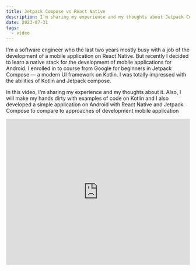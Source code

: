 ```yaml
---
title: Jetpack Compose vs React Native
description: I'm sharing my experience and my thoughts about Jetpack Compose and React Native. Also, I will make my hands dirty with examples of code on Kotlin and I also developed a simple application on Android with React Native and Jetpack Compose to compare to approaches of development mobile application
date: 2023-07-31
tags:
  - video
---
```

I'm a software engineer who the last two years mostly busy with a job of the development of a mobile application on React Native. But recently I decided to learn a native stack for the development of mobile applications for Android. I enrolled in to course from Google for beginners in Jetpack Compose — a modern UI framework on Kotlin. I was totally impressed with the abilities of Kotlin and Jetpack compose.

In this video, I'm sharing my experience and my thoughts about it. Also, I will make my hands dirty with examples of code on Kotlin and I also developed a simple application on Android with React Native and Jetpack Compose to compare to approaches of development mobile application

<iframe src="https://www.youtube.com/embed/vPTRcm-PfAg" style="border:0px #ffffff none;" scrolling="no" width="100%" height="400px" allowfullscreen></iframe>
